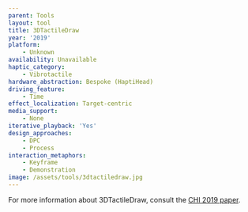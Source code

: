 ```yaml
---
parent: Tools
layout: tool
title: 3DTactileDraw
year: '2019'
platform:
    - Unknown
availability: Unavailable
haptic_category:
    - Vibrotactile
hardware_abstraction: Bespoke (HaptiHead)
driving_feature:
    - Time
effect_localization: Target-centric
media_support:
    - None
iterative_playback: 'Yes'
design_approaches:
    - DPC
    - Process
interaction_metaphors:
    - Keyframe
    - Demonstration
image: /assets/tools/3dtactiledraw.jpg
---
```

For more information about 3DTactileDraw, consult the [CHI 2019 paper](https://doi.org/10.1145/3290607.3313030).
